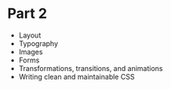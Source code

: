 # Part 2

- Layout
- Typography
- Images
- Forms
- Transformations, transitions, and animations
- Writing clean and maintainable CSS
